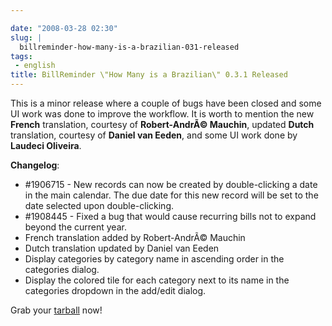 ```yaml
---

date: "2008-03-28 02:30"
slug: |
  billreminder-how-many-is-a-brazilian-031-released
tags:
 - english
title: BillReminder \"How Many is a Brazilian\" 0.3.1 Released
---
```


This is a minor release where a couple of bugs have been closed and some
UI work was done to improve the workflow. It is worth to mention the new
**French** translation, courtesy of **Robert-AndrÃ© Mauchin**, updated
**Dutch** translation, courtesy of **Daniel van Eeden**, and some UI
work done by **Laudeci Oliveira**.

**Changelog**:

-   \#1906715 - New records can now be created by double-clicking a date
    in the main calendar. The due date for this new record will be set
    to the date selected upon double-clicking.
-   \#1908445 - Fixed a bug that would cause recurring bills not to
    expand beyond the current year.
-   French translation added by Robert-AndrÃ© Mauchin
-   Dutch translation updated by Daniel van Eeden
-   Display categories by category name in ascending order in the
    categories dialog.
-   Display the colored tile for each category next to its name in the
    categories dropdown in the add/edit dialog.

Grab your
[tarball](http://billreminder.googlecode.com/files/billreminder-0.3.1.tar.bz2)
now!
